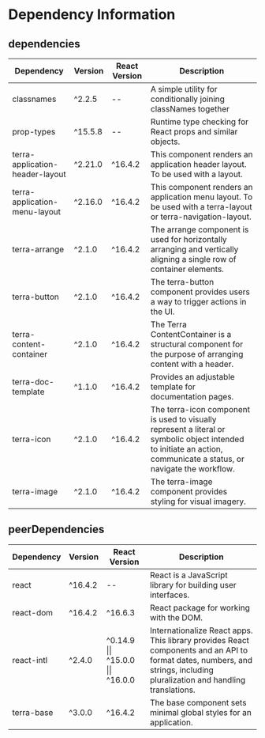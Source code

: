 # Dependency Information

## dependencies
| Dependency | Version | React Version | Description |
|-|-|-|-|
| classnames | ^2.2.5 | -- | A simple utility for conditionally joining classNames together |
| prop-types | ^15.5.8 | -- | Runtime type checking for React props and similar objects. |
| terra-application-header-layout | ^2.21.0 | ^16.4.2 | This component renders an application header layout. To be used with a layout. |
| terra-application-menu-layout | ^2.16.0 | ^16.4.2 | This component renders an application menu layout. To be used with a terra-layout or terra-navigation-layout. |
| terra-arrange | ^2.1.0 | ^16.4.2 | The arrange component is used for horizontally arranging and vertically aligning a single row of container elements. |
| terra-button | ^2.1.0 | ^16.4.2 | The terra-button component provides users a way to trigger actions in the UI. |
| terra-content-container | ^2.1.0 | ^16.4.2 | The Terra ContentContainer is a structural component for the purpose of arranging content with a header. |
| terra-doc-template | ^1.1.0 | ^16.4.2 | Provides an adjustable template for documentation pages. |
| terra-icon | ^2.1.0 | ^16.4.2 | The terra-icon component is used to visually represent a literal or symbolic object intended to initiate an action, communicate a status, or navigate the workflow. |
| terra-image | ^2.1.0 | ^16.4.2 | The terra-image component provides styling for visual imagery. |

## peerDependencies
| Dependency | Version | React Version | Description |
|-|-|-|-|
| react | ^16.4.2 | -- | React is a JavaScript library for building user interfaces. |
| react-dom | ^16.4.2 | ^16.6.3 | React package for working with the DOM. |
| react-intl | ^2.4.0 | ^0.14.9 \|\| ^15.0.0 \|\| ^16.0.0 | Internationalize React apps. This library provides React components and an API to format dates, numbers, and strings, including pluralization and handling translations. |
| terra-base | ^3.0.0 | ^16.4.2 | The base component sets minimal global styles for an application. |
